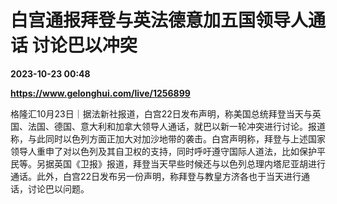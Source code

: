 # 白宫通报拜登与英法德意加五国领导人通话 讨论巴以冲突

**2023-10-23 00:48**

**https://www.gelonghui.com/live/1256899**

格隆汇10月23日｜据法新社报道，白宫22日发布声明，称美国总统拜登当天与英国、法国、德国、意大利和加拿大领导人通话，就巴以新一轮冲突进行讨论。报道称，与此同时以色列方面正加大对加沙地带的袭击。白宫声明称，拜登与上述国家领导人重申了对以色列及其自卫权的支持，同时呼吁遵守国际人道法，比如保护平民等。另据英国《卫报》报道，拜登当天早些时候还与以色列总理内塔尼亚胡进行通话。此外，白宫22日发布另一份声明，称拜登与教皇方济各也于当天进行通话，讨论巴以问题。